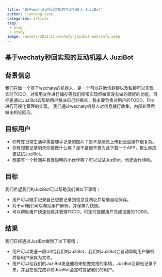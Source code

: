 ```yaml
---
 title: "基于wechaty秒回实现的互动机器人 JuziBot"
 author: jiantong-code
 categories: article
 tags:
  - blog
  - study
 image: /assets/2021/11-wechaty-juzibot-web/info.webp
---
```


## 基于wechaty秒回实现的互动机器人 JuziBot

## 背景信息

我们在做一个基于wechaty的机器人，是一个可以在微信群聊以及私聊可以实现实时TODO，对常用文件进行储存等我们经常实现但微信没有做的很好的功能，目标是通过JuziBot去帮助用户解决自己的痛点，我主要负责对用户的TODO，File进行可视化管理的实现。
我们通过wechaty机器人对信息就行收集，内部处理后做出相应回应。

## 目标用户

- 你有在日常生活中需要随手记录的图片？是不是感觉上传到云盘操作很复杂。
- 你有想要记录明天你要做什么嘛？是不是很不想为此下载一个APP，那么你应该试试JuziBot。
- 想要有一个秒回并且很聪明的小伙伴嘛？可以试试JuziBot，他还会作诗哟。

## 目标

我们希望我们的JuziBot可以帮助我们做以下事情：

- 用户可以随手记录自己想要记录到信息或网址并帮助自动保存。
- 对于url我们可以帮助用户解析，并保存为快照。
- 可以帮助用户快速创建并管理TODO，可定时提醒用户完成设置的TODO。

## 结果

我们已经通过JuziBot做到了以下事情：

- 用户可以发送一段Url给我们的JuziBot，我们的JuziBot会自动帮助用户解析并帮用户保存为文件。
- 用户可以给我们的JuziBot发送他将来想要完成的事情，JuziBot会帮他记录下来，并且在他完成以前JuziBot会定时提醒我们的用户。
